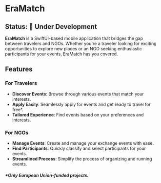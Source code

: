 # EraMatch

## Status: 🚧 Under Development

**EraMatch** is a SwiftUI-based mobile application that bridges the gap between travelers and NGOs. Whether you're a traveler looking for exciting opportunities to explore new places or an NGO seeking enthusiastic participants for your events, EraMatch has you covered.

## Features

### For Travelers
- **Discover Events**: Browse through various events that match your interests.
- **Apply Easily**: Seamlessly apply for events and get ready to travel for free*.
- **Tailored Experience**: Find events based on your preferences and interests.

### For NGOs
- **Manage Events**: Create and manage your exchange events with ease.
- **Find Participants**: Quickly classify and select participants for your events.
- **Streamlined Process**: Simplify the process of organizing and running events.

##### *Only European Union-funded projects.
